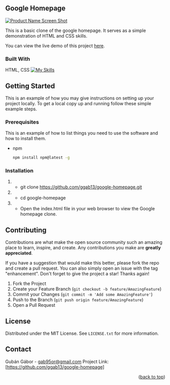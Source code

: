 


<!-- ABOUT THE PROJECT -->
## Google Homepage

[![Product Name Screen Shot][product-screenshot]](https://example.com)

This is a basic clone of the google homepage.
It serves as a simple demonstration of HTML and CSS skills.

You can view the live demo of this project [here](https://ggab13.github.io/google-homepage/).

### Built With

HTML, CSS [![My Skills](https://skillicons.dev/icons?i=html,css)](https://skillicons.dev)

<!-- GETTING STARTED -->
## Getting Started

This is an example of how you may give instructions on setting up your project locally.
To get a local copy up and running follow these simple example steps.

### Prerequisites

This is an example of how to list things you need to use the software and how to install them.
* npm
  ```sh
  npm install npm@latest -g
  ```

### Installation

1. - git clone https://github.com/ggab13/google-homepage.git
2. - cd google-homepage
3. - Open the index.html file in your web browser to view the Google homepage clone.



<!-- CONTRIBUTING -->
## Contributing

Contributions are what make the open source community such an amazing place to learn, inspire, and create. Any contributions you make are **greatly appreciated**.

If you have a suggestion that would make this better, please fork the repo and create a pull request. You can also simply open an issue with the tag "enhancement".
Don't forget to give the project a star! Thanks again!

1. Fork the Project
2. Create your Feature Branch (`git checkout -b feature/AmazingFeature`)
3. Commit your Changes (`git commit -m 'Add some AmazingFeature'`)
4. Push to the Branch (`git push origin feature/AmazingFeature`)
5. Open a Pull Request

<!-- LICENSE -->
## License

Distributed under the MIT License. See `LICENSE.txt` for more information.

<!-- CONTACT -->
## Contact

Gubán Gábor  - gab95or@gmail.com
Project Link: [https://github.com/ggab13/google-homepage]

<p align="right">(<a href="#readme-top">back to top</a>)</p>


[product-screenshot]: images/screenshot.png
[React.js]: https://img.shields.io/badge/React-20232A?style=for-the-badge&logo=react&logoColor=61DAFB
[React-url]: https://reactjs.org/

